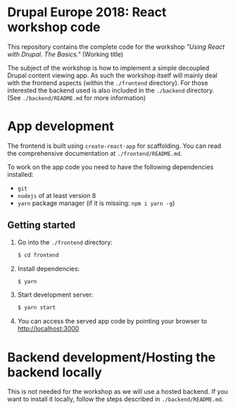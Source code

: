 # Drupal Europe 2018: React workshop code

This repository contains the complete code for the workshop _"Using React with Drupal. The Basics."_ (Working title)

The subject of the workshop is how to implement a simple decoupled Drupal content viewing app. As such the workshop itself will mainly deal with the frontend aspects (within the `./frontend` directory). For those interested the backend used is also included in the `./backend` directory. (See `./backend/README.md` for more information)

# App development

The frontend is built using `create-react-app` for scaffolding. You can read the comprehensive documentation at `./frontend/README.md`.

To work on the app code you need to have the following dependencies installed:

- `git`
- `nodejs` of at least version 8
- `yarn` package manager (if it is missing: `npm i yarn -g`)

## Getting started

1. Go into the `./frontend` directory:
   ```bash
   $ cd frontend
   ```
2. Install dependencies:
   ```bash
   $ yarn
   ```
3. Start development server:
   ```bash
   $ yarn start
   ```
4. You can access the served app code by pointing your browser to [http://localhost:3000](http://localhost:3000)

# Backend development/Hosting the backend locally

This is not needed for the workshop as we will use a hosted backend. If you want to install it locally, follow the steps described in `./backend/README.md`.
